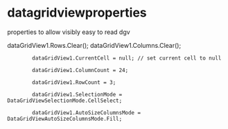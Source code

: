 # datagridviewproperties
properties to allow visibly easy to read dgv

dataGridView1.Rows.Clear();
            dataGridView1.Columns.Clear();
            
            dataGridView1.CurrentCell = null; // set current cell to null
            
            dataGridView1.ColumnCount = 24;
            
            dataGridView1.RowCount = 3; 
            
            dataGridView1.SelectionMode = DataGridViewSelectionMode.CellSelect;
            
            dataGridView1.AutoSizeColumnsMode = DataGridViewAutoSizeColumnsMode.Fill;
